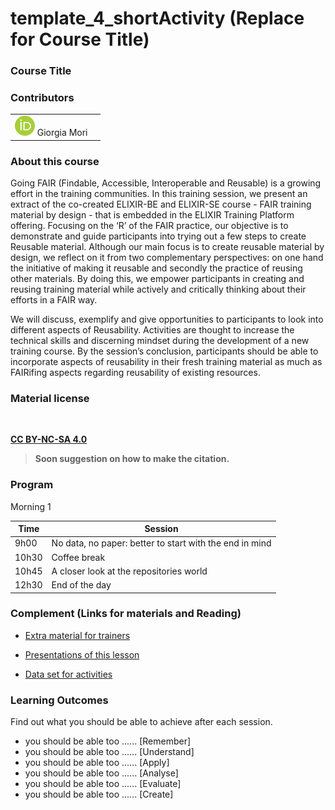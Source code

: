 # template_4_shortActivity (Replace for Course Title)

### Course Title

### Contributors

|  |  |
|--|--|
|[![ORCID](https://raw.githubusercontent.com/vibbits/rdm-introductory-course/main/images/logos/32px-ORCID_iD.svg.png)](https://orcid.org/0000-0003-3469-5632) Giorgia Mori 

### About this course

Going FAIR (Findable, Accessible, Interoperable and Reusable) is a growing effort in the training communities. In this training session, we present an extract of the co-created ELIXIR-BE and ELIXIR-SE course - FAIR training material by design - that is embedded in the ELIXIR Training Platform offering. Focusing on the ‘R’ of the FAIR practice, our objective is to demonstrate and guide participants into trying out a few steps to create Reusable material. Although our main focus is to create reusable material by design, we reflect on it from two complementary perspectives: on one hand the initiative of making it reusable and secondly the practice of reusing other materials. By doing this, we empower participants in creating and reusing training material while actively and critically thinking about their efforts in a FAIR way.

We will discuss, exemplify and give opportunities to participants to look into different aspects of Reusability. Activities are thought to increase the technical skills and discerning mindset during the development of a new training course. By the session’s conclusion, participants should be able to incorporate aspects of reusability in their fresh training material as much as FAIRifing aspects regarding reusability of existing resources.

### Material license

<img src="https://github.com/user-attachments/assets/811b5259-f5bb-4cc6-87cf-2d4a4bfde30c" title="" alt="" width="143">


[**CC BY-NC-SA 4.0**](https://creativecommons.org/licenses/by-nc-sa/4.0/?ref=chooser-v1)

> **Soon suggestion on how to make the citation.**

### Program

Morning 1

| Time  | Session                                                                   |
| ----- | ------------------------------------------------------------------------- |
| 9h00  | No data, no paper: better to start with the end in mind                   |
| 10h30 | Coffee break                                                              |
| 10h45 | A closer look at the repositories world                                   |
| 12h30 | End of the day                                                            |


### Complement (Links for materials and Reading)

- [Extra material for trainers](link)

- [Presentations of this lesson](https://docs.google.com/presentation/d/1P13ce_vwlszoNRmUixkZjZY8qrR0QFi4S7OceDMh9HY/edit?usp=sharing)

- [Data set for activities](link)

### Learning Outcomes

Find out what you should be able to achieve after each session.

- you should be able too ...... [Remember]
- you should be able too ...... [Understand]
- you should be able too ...... [Apply]
- you should be able too ...... [Analyse]
- you should be able too ...... [Evaluate]
- you should be able too ...... [Create]
